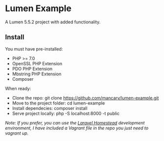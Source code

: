 # Lumen Example
A Lumen 5.5.2 project with added functionality.

## Install
You must have pre-installed:
 - PHP >= 7.0
 - OpenSSL PHP Extension
 - PDO PHP Extension
 - Mbstring PHP Extension
 - Composer

 When ready:
 - Clone the repo: git clone https://github.com/mancarv/lumen-example.git
 - Move to the project folder: cd lumen-example
 - Install dependecies: composer install
 - Serve project locally: php -S localhost:8000 -t public

 *Note: If you prefer, you can use the [Laravel Homestead](https://laravel.com/docs/5.5/homestead) development environment, I have included a Vagrant file in the repo you just need to vagrant up.*
